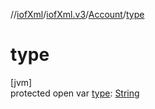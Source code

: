 //[iofXml](../../../index.md)/[iofXml.v3](../index.md)/[Account](index.md)/[type](type.md)

# type

[jvm]\
protected open var [type](type.md): [String](https://docs.oracle.com/javase/8/docs/api/java/lang/String.html)
